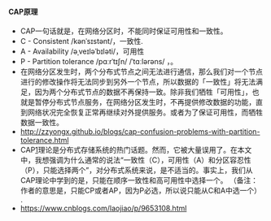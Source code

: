 #### CAP原理

* CAP一句话就是，在网络分区时，不能同时保证可用性和一致性。
* C - Consistent  /kənˈsɪstənt/，一致性. 
* A - Availability  /əˌveɪləˈbɪləti/，可用性
* P - Partition tolerance /pɑːrˈtɪʃn/ /ˈtɑːlərəns/ ，。
* 在网络分区发生时，两个分布式节点之间无法进行通信，那么我们对一个节点进行的修改操作将无法同步到另外一个节点，所以数据的「一致性」将无法满足，因为两个分布式节点的数据不再保持一致。除非我们牺牲「可用性」，也就是暂停分布式节点服务，在网络分区发生时，不再提供修改数据的功能，直到网络状况完全恢复正常再继续对外提供服务。或者为了保证可用性，而牺牲数据一致性。
* http://zzyongx.github.io/blogs/cap-confusion-problems-with-partition-tolerance.html
*  CAP[1](http://zzyongx.github.io/blogs/cap-confusion-problems-with-partition-tolerance.html#fn.1)理论是分布式存储系统的热门话题。然而，它被大量误用了。在本文中，我想强调为什么通常的说法“一致性（C），可用性（A）和分区容忍性（P），只能选择两个”，对分布式系统来说，是不适当的。事实上，我们从CAP理论中学到的是，只能在顺序一致性和高可用性中选择一个。  （备注：作者的意思是，只能CP或者AP，因为P必选，所以说只能从C和A中选一个） .
* https://www.cnblogs.com/laojiao/p/9653108.html